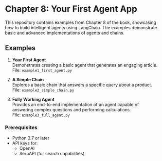 # Chapter 8: Your First Agent App

This repository contains examples from Chapter 8 of the book, showcasing how to build intelligent agents using LangChain. The examples demonstrate basic and advanced implementations of agents and chains.

## Examples

1. **Your First Agent**  
   Demonstrates creating a basic agent that generates an engaging article.  
   File: `example1_first_agent.py`

2. **A Simple Chain**  
   Explores a basic chain that answers a specific query about a product.  
   File: `example2_simple_chain.py`

3. **Fully Working Agent**  
   Provides an end-to-end implementation of an agent capable of answering complex questions and performing calculations.  
   File: `example3_full_agent.py`

### Prerequisites
- Python 3.7 or later
- API keys for:
  - OpenAI
  - SerpAPI (for search capabilities)

